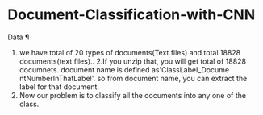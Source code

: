 # Document-Classification-with-CNN
Data ¶
1. we have total of 20 types of documents(Text files) and total 18828 documents(text files)..
2.If you unzip that, you will get total of 18828 documnets. document name is defined as'ClassLabel_Docume
ntNumberInThatLabel'.
so from document name, you can extract the label for that document.
3. Now our problem is to classify all the documents into any one of the class.

